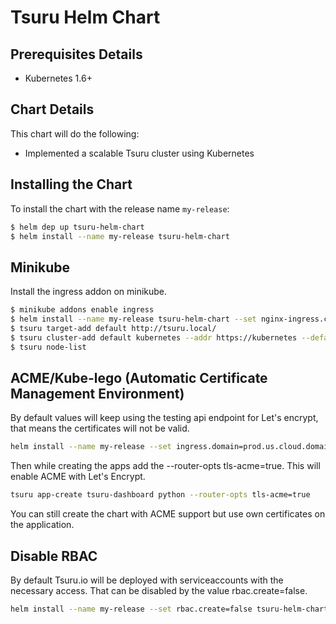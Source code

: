 # Tsuru Helm Chart

## Prerequisites Details
* Kubernetes 1.6+

## Chart Details
This chart will do the following:

* Implemented a scalable Tsuru cluster using Kubernetes

## Installing the Chart

To install the chart with the release name `my-release`:

```bash
$ helm dep up tsuru-helm-chart
$ helm install --name my-release tsuru-helm-chart
```

## Minikube

Install the ingress addon on minikube.

```bash
$ minikube addons enable ingress
$ helm install --name my-release tsuru-helm-chart --set nginx-ingress.controller.service.type=NodePort,ingress.domain=local.$(minikube ip).nip.io
$ tsuru target-add default http://tsuru.local/
$ tsuru cluster-add default kubernetes --addr https://kubernetes --default --cacert ~/.minikube/ca.crt --clientkey /root/.minikube/client.key --clientcert  /root/.minikube/client.crt
$ tsuru node-list
```

## ACME/Kube-lego (Automatic Certificate Management Environment)

By default values will keep using the testing api endpoint for Let's encrypt, that means the certificates will not be valid.

```bash
helm install --name my-release --set ingress.domain=prod.us.cloud.domain.com,kube-lego.config.LEGO_EMAIL=admin@domain.com,kube-lego.config.LEGO_URL=https://acme-v01.api.letsencrypt.org/directory tsuru-helm-chart
```

Then while creating the apps add the --router-opts tls-acme=true. This will enable ACME with Let's Encrypt.

```bash
tsuru app-create tsuru-dashboard python --router-opts tls-acme=true
```

You can still create the chart with ACME support but use own certificates on the application.

## Disable RBAC

By default Tsuru.io will be deployed with serviceaccounts with the necessary access. That can be disabled by the value rbac.create=false.

```bash
helm install --name my-release --set rbac.create=false tsuru-helm-chart
```
